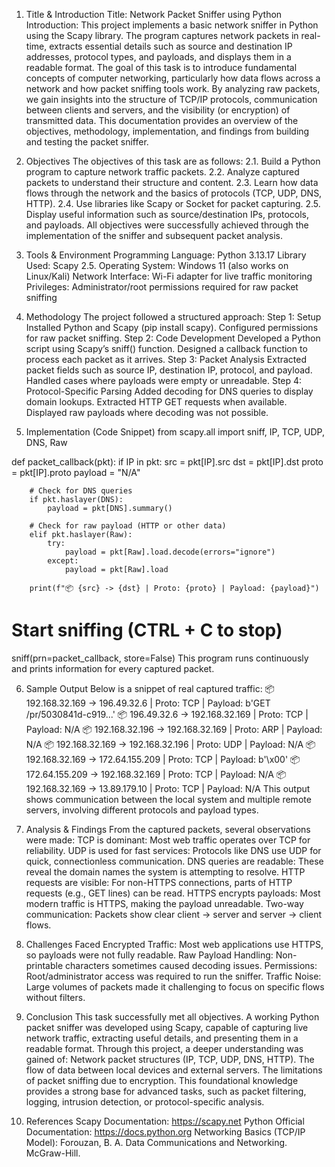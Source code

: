 1. Title & Introduction
Title: Network Packet Sniffer using Python
Introduction:
This project implements a basic network sniffer in Python using the Scapy library. The program captures network packets in real-time, extracts essential details such as source and destination IP addresses, protocol types, and payloads, and displays them in a readable format.
The goal of this task is to introduce fundamental concepts of computer networking, particularly how data flows across a network and how packet sniffing tools work. By analyzing raw packets, we gain insights into the structure of TCP/IP protocols, communication between clients and servers, and the visibility (or encryption) of transmitted data.
This documentation provides an overview of the objectives, methodology, implementation, and findings from building and testing the packet sniffer.

2. Objectives
The objectives of this task are as follows:
2.1. Build a Python program to capture network traffic packets.
2.2. Analyze captured packets to understand their structure and content.
2.3. Learn how data flows through the network and the basics of protocols (TCP, UDP, DNS, HTTP).
2.4. Use libraries like Scapy or Socket for packet capturing.
2.5. Display useful information such as source/destination IPs, protocols, and payloads.
All objectives were successfully achieved through the implementation of the sniffer and subsequent packet analysis.

4. Tools & Environment
Programming Language: Python 3.13.17
Library Used: Scapy 2.5.
Operating System: Windows 11 (also works on Linux/Kali)
Network Interface: Wi-Fi adapter for live traffic monitoring
Privileges: Administrator/root permissions required for raw packet sniffing

5. Methodology
The project followed a structured approach:
Step 1: Setup
Installed Python and Scapy (pip install scapy).
Configured permissions for raw packet sniffing.
Step 2: Code Development
Developed a Python script using Scapy’s sniff() function.
Designed a callback function to process each packet as it arrives.
Step 3: Packet Analysis
Extracted packet fields such as source IP, destination IP, protocol, and payload.
Handled cases where payloads were empty or unreadable.
Step 4: Protocol-Specific Parsing
Added decoding for DNS queries to display domain lookups.
Extracted HTTP GET requests when available.
Displayed raw payloads where decoding was not possible.

6. Implementation (Code Snippet)
from scapy.all import sniff, IP, TCP, UDP, DNS, Raw

def packet_callback(pkt):
    if IP in pkt:
        src = pkt[IP].src
        dst = pkt[IP].dst
        proto = pkt[IP].proto
        payload = "N/A"

        # Check for DNS queries
        if pkt.haslayer(DNS):
            payload = pkt[DNS].summary()

        # Check for raw payload (HTTP or other data)
        elif pkt.haslayer(Raw):
            try:
                payload = pkt[Raw].load.decode(errors="ignore")
            except:
                payload = pkt[Raw].load

        print(f"📦 {src} -> {dst} | Proto: {proto} | Payload: {payload}")

# Start sniffing (CTRL + C to stop)
sniff(prn=packet_callback, store=False)
This program runs continuously and prints information for every captured packet.

6. Sample Output
Below is a snippet of real captured traffic:
📦 192.168.32.169 -> 196.49.32.6 | Proto: TCP | Payload: b'GET /pr/5030841d-c919...'
📦 196.49.32.6 -> 192.168.32.169 | Proto: TCP | Payload: N/A
📦 192.168.32.196 -> 192.168.32.169 | Proto: ARP | Payload: N/A
📦 192.168.32.169 -> 192.168.32.196 | Proto: UDP | Payload: N/A
📦 192.168.32.169 -> 172.64.155.209 | Proto: TCP | Payload: b'\x00'
📦 172.64.155.209 -> 192.168.32.169 | Proto: TCP | Payload: N/A
📦 192.168.32.169 -> 13.89.179.10 | Proto: TCP | Payload: N/A
This output shows communication between the local system and multiple remote servers, involving different protocols and payload types.

7. Analysis & Findings
From the captured packets, several observations were made:
TCP is dominant: Most web traffic operates over TCP for reliability.
UDP is used for fast services: Protocols like DNS use UDP for quick, connectionless communication.
DNS queries are readable: These reveal the domain names the system is attempting to resolve.
HTTP requests are visible: For non-HTTPS connections, parts of HTTP requests (e.g., GET lines) can be read.
HTTPS encrypts payloads: Most modern traffic is HTTPS, making the payload unreadable.
Two-way communication: Packets show clear client → server and server → client flows.

8. Challenges Faced
Encrypted Traffic: Most web applications use HTTPS, so payloads were not fully readable.
Raw Payload Handling: Non-printable characters sometimes caused decoding issues.
Permissions: Root/administrator access was required to run the sniffer.
Traffic Noise: Large volumes of packets made it challenging to focus on specific flows without filters.

9. Conclusion
This task successfully met all objectives. A working Python packet sniffer was developed using Scapy, capable of capturing live network traffic, extracting useful details, and presenting them in a readable format.
Through this project, a deeper understanding was gained of:
Network packet structures (IP, TCP, UDP, DNS, HTTP).
The flow of data between local devices and external servers.
The limitations of packet sniffing due to encryption.
This foundational knowledge provides a strong base for advanced tasks, such as packet filtering, logging, intrusion detection, or protocol-specific analysis.

10. References
Scapy Documentation: https://scapy.net
Python Official Documentation: https://docs.python.org
Networking Basics (TCP/IP Model): Forouzan, B. A. Data Communications and Networking. McGraw-Hill.
